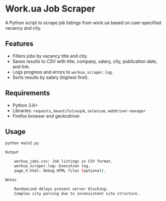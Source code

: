 # Work.ua Job Scraper

A Python script to scrape job listings from work.ua based on user-specified vacancy and city.

## Features
- Filters jobs by vacancy title and city.
- Saves results to CSV with title, company, salary, city, publication date, and link.
- Logs progress and errors to `workua_scraper.log`.
- Sorts results by salary (highest first).

## Requirements
- Python 3.8+
- Libraries: `requests`, `beautifulsoup4`, `selenium`, `webdriver-manager`
- Firefox browser and geckodriver

## Usage
```bash
python main2.py

Output

    workua_jobs.csv: Job listings in CSV format.
    workua_scraper.log: Execution log.
    page_X.html: Debug HTML files (optional).

Notes

    Randomized delays prevent server blocking.
    Complex city parsing due to inconsistent site structure.
